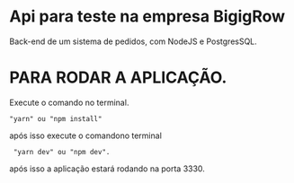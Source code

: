 # Api para teste na empresa BigigRow
Back-end de um sistema de pedidos, com NodeJS e PostgresSQL.

<h1>PARA RODAR A APLICAÇÃO.</h1>

Execute o comando no terminal.
```shell
"yarn" ou "npm install" 
```
após isso execute o comandono terminal
```shell
 "yarn dev" ou "npm dev".
```
após isso a aplicação estará rodando na porta 3330.


